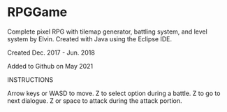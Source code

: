 # RPGGame

Complete pixel RPG with tilemap generator, battling system, and level system by Elvin. Created with Java using the Eclipse IDE.

Created Dec. 2017 - Jun. 2018

Added to Github on May 2021


INSTRUCTIONS

Arrow keys or WASD to move.
Z to select option during a battle.
Z to go to next dialogue.
Z or space to attack during the attack portion.
